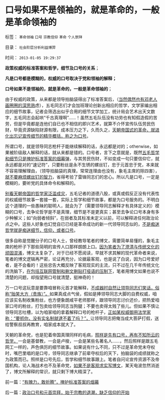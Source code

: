 # 口号如果不是领袖的，就是革命的，一般是革命领袖的

标签： `革命领袖` `口号` `宗教信仰` `革命` `个人崇拜` 

目录： `社会阶层分析利益博羿`

时间： `2013-01-05 19:29:37`

**政策权威的标准答案和哲学，细节及口号的关系**；

**凡是口号都是模糊的，权威的口号取决于党和领袖的解释；**

**口号如果不是领袖的，就是革命的，一般是革命领袖的**；

由于权威的政策，从来都是领导拍脑袋得出了标准答案后，（[当然偶然也有邓老人画圈圈的深思熟](../../../2012/9/9/在中国的地图上，还需要画很多很多圈儿.md)虑），五毛同志们才会加班理论创新出相应的哲学，文学家编出相应的细节故事，记者会筛选出似乎合用的细节文学加工，统计局会艺术出天文数字，五毛同志会起哄“千古真理啊”……！虽然五毛队伍没有功劳也有知假造假的苦劳，但是毕竟都是连他们自已也不相信的即兴艺术，就算不介怀宣传队伍劳民伤财，毕竟资源缺陷财源有限，成本压力之下，久而久之，[天朝帝国式的革命，就进化出忘记宣传细节的精华概括，称之为口号](../../../2012/2/19/革命必须模糊，阴谋论必不可少；货币战争和转基因.md)。

所谓口号，就是领导同志枪杆子能继续解释的话，永远都是对的；otherwise，如果被阶级敌人解释的话，就从来都是错的。口号者，言下之意就是，既然[五毛哲学和细节只是掩护标准答案的烟幕弹](../../../2012/12/31/为既有定论定制马屁的国产哲人王.md)，与其劳民伤财，不如变成一句只要信仰它，就永远都是对的“速记符”，只要粉丝是永不生锈的螺丝钉，忠于元首忠于党，本来就不容易理解理由，（领导拍脑袋的真理，常常连理由也没有，象毛主席的除四害），[就不要麻烦螺丝钉的智力](../../../2012/2/14/冒牍单于方舟子的粉丝敢死队.md)，省得考验了雷锋同志们的忠心。所以凡是口号，一定是模糊的，要听党的具体命令和解释的。

[别看天朝帝国的哲学家泛滥成灾](../../../2010/6/24/中国哲学家泛滥成灾的原因.md)，五毛记者的道德八股，或真或假反正没有代表性的权威细节故事一套接一套，实际上哲学和细节故事，都是为口号服务的。不明白这个道理的一些愚昧的聪明人，就会为了（需要领导同志解释才有具体定义的）模糊的口号，去争论哲学是不是真理，细节是不是更真实；甚至去争论口号本身有多少种解义；如“向弱者倾斜”，在弱者及其标准未定义以前，可以解释进任何政治论点之中。这些人好象也幻觉自已已经是革命成功的新一代领导同志似的，[不是痴迷哲学就是痴迷细节，信仰，或者口号](../../../2012/12/28/妖魔化希特勒，巩固了独裁者的道德优越感.md)。

很多自称是觉醒分子的口号人士，曾经教导笔者的博文，需要简单易懂的，象毛主席的枪杆子下那些简明的宣传人口那样朗朗上口。[因为笔者为了澄清与传统文化的顽固混淆](../../../2010/10/29/“旧社会”未必真的腐败黑暗；.md)，博文太复杂了，对于已经不愿阅读，早就不求其解的现代革命者来说，笔者的博文逻辑再严密，论证再充分，论据最客观，也是说了白说，因为口号爱好者，是不会看的！这些忠告大概反映了客观现实的主流，只不过在几千年传统文化的洗脑下，[在包括互联网管制和删文删贴打哑语的压制下](../../../2009/10/8/删文章的闹心事.md)，笔者用博文如果也说不清楚的问题，却指望用口号就清楚，挺神奇的！

万一口号这玩意是要靠咱冒称元首才能解释，[不成器时自然让领导同志们笑话，俗称“贻笑大方（贵族）”。](../../../2010/8/2/哲人王的政治野心.md)如果真成点气侯，假如是捧领导同志大脚的自费权威，咱应该实名制收集粉丝，也方便象朗咸平老师那样，跟领导同志讨价还价，把热爱咱家口号的粉丝，打包卖给领导同志当狗腿；不要也卖得太贱了些儿。但如果不慎让领导同志吐槽，以为咱家咱的拿着解释口号的枪杆子，[正如某权威御用法学家称：“要抓你，没有实名制就逮不着了吗？”，](../../../2013/1/1/实名制恶化改革合法性，完全无助于互联网安全.md)让领导同志把俺当成大菩萨打假，送给警察叔叔再教育，咱家成本就大了。

天朝的革命党，也是犯着帝国真理同样的毛病，[照样是先有口号，再有不知所云的哲学，](../../../2012/12/31/为既有定论定制马屁的国产哲人王.md)一会是基督教，一会是卢梭，一会是某些名著名人……，然后照样是跟五毛网工一样的，声色俱厉的细节故事。如果说有什么不同，只不过是革命党未夺权时，嘴巴里唱的是口号，领导同志继承了前辈夺权后的天下，拍脑袋的成绩就称之为政策而已。照样是口号先后，哲学和细节故事跟上。笔者自问论宣传资源不及帝国机构，论人海战术也不及革命党，[如果不是客观求实写博文](../../../2010/7/29/捍卫自已权益就不能害怕得罪人.md)，某天电波忽然消逝了，博文所解释的常识，就只剩下博大精深了。



前一篇：[“有魄力，敢折腾”，掩护标准答案的烟幕](../../../2013/1/5/“有魄力，敢折腾”，掩护标准答案的烟幕.md)

后一篇：[政治口号和元首崇拜，始于宗教的退潮，缺乏信仰的开始](../../../2013/1/5/政治口号和元首崇拜，始于宗教的退潮，缺乏信仰的开始.md)